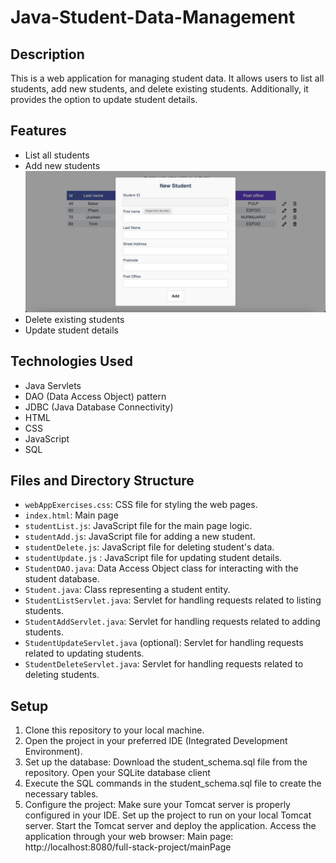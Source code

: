 # Java-Student-Data-Management

## Description
This is a web application for managing student data. It allows users to list all students, add new students, and delete existing students. Additionally, it provides the option to update student details.

## Features
- List all students
- Add new students
![Screen 2](screen2.png)
- Delete existing students
- Update student details 

## Technologies Used
- Java Servlets
- DAO (Data Access Object) pattern
- JDBC (Java Database Connectivity)
- HTML
- CSS
- JavaScript
- SQL

## Files and Directory Structure
- `webAppExercises.css`: CSS file for styling the web pages.
- `index.html`: Main page
- `studentList.js`: JavaScript file for the main page logic.
- `studentAdd.js`: JavaScript file for adding a new student.
- `studentDelete.js`: JavaScript file for deleting student's data.
- `studentUpdate.js` : JavaScript file for updating student details.
- `StudentDAO.java`: Data Access Object class for interacting with the student database.
- `Student.java`: Class representing a student entity.
- `StudentListServlet.java`: Servlet for handling requests related to listing students.
- `StudentAddServlet.java`: Servlet for handling requests related to adding students.
- `StudentUpdateServlet.java` (optional): Servlet for handling requests related to updating students.
- `StudentDeleteServlet.java`: Servlet for handling requests related to deleting students.

## Setup
1. Clone this repository to your local machine.
2. Open the project in your preferred IDE (Integrated Development Environment).
3. Set up the database:
    Download the student_schema.sql file from the repository.
    Open your SQLite database client
3. Execute the SQL commands in the student_schema.sql file to create the necessary tables.
4. Configure the project:
    Make sure your Tomcat server is properly configured in your IDE.
    Set up the project to run on your local Tomcat server.
    Start the Tomcat server and deploy the application.
    Access the application through your web browser:
      Main page: http://localhost:8080/full-stack-project/mainPage

